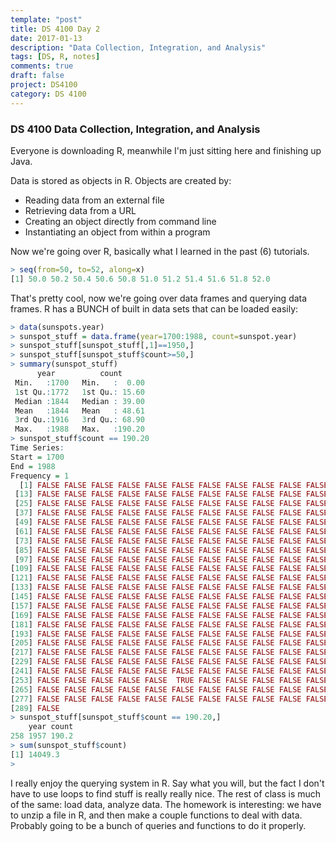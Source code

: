 ```yaml
---
template: "post"
title: DS 4100 Day 2
date: 2017-01-13
description: "Data Collection, Integration, and Analysis"
tags: [DS, R, notes]
comments: true
draft: false
project: DS4100
category: DS 4100
---
```


### DS 4100 Data Collection, Integration, and Analysis

Everyone is downloading R, meanwhile I'm just sitting here and finishing up Java.

Data is stored as objects in R. Objects are created by:

* Reading data from an external file
* Retrieving data from a URL
* Creating an object directly from command line
* Instantiating an object from within a program


Now we're going over R, basically what I learned in the past (6) tutorials. 

~~~ R
> seq(from=50, to=52, along=x)
[1] 50.0 50.2 50.4 50.6 50.8 51.0 51.2 51.4 51.6 51.8 52.0
~~~

That's pretty cool, now we're going over data frames and querying data frames. R has a BUNCH of built in data sets that can be loaded easily:

~~~ R
> data(sunspots.year)
> sunspot_stuff = data.frame(year=1700:1988, count=sunspot.year)
> sunspot_stuff[sunspot_stuff[,1]==1950,]
> sunspot_stuff[sunspot_stuff$count>=50,]
> summary(sunspot_stuff)
      year          count       
 Min.   :1700   Min.   :  0.00  
 1st Qu.:1772   1st Qu.: 15.60  
 Median :1844   Median : 39.00  
 Mean   :1844   Mean   : 48.61  
 3rd Qu.:1916   3rd Qu.: 68.90  
 Max.   :1988   Max.   :190.20  
> sunspot_stuff$count == 190.20
Time Series:
Start = 1700 
End = 1988 
Frequency = 1 
  [1] FALSE FALSE FALSE FALSE FALSE FALSE FALSE FALSE FALSE FALSE FALSE FALSE
 [13] FALSE FALSE FALSE FALSE FALSE FALSE FALSE FALSE FALSE FALSE FALSE FALSE
 [25] FALSE FALSE FALSE FALSE FALSE FALSE FALSE FALSE FALSE FALSE FALSE FALSE
 [37] FALSE FALSE FALSE FALSE FALSE FALSE FALSE FALSE FALSE FALSE FALSE FALSE
 [49] FALSE FALSE FALSE FALSE FALSE FALSE FALSE FALSE FALSE FALSE FALSE FALSE
 [61] FALSE FALSE FALSE FALSE FALSE FALSE FALSE FALSE FALSE FALSE FALSE FALSE
 [73] FALSE FALSE FALSE FALSE FALSE FALSE FALSE FALSE FALSE FALSE FALSE FALSE
 [85] FALSE FALSE FALSE FALSE FALSE FALSE FALSE FALSE FALSE FALSE FALSE FALSE
 [97] FALSE FALSE FALSE FALSE FALSE FALSE FALSE FALSE FALSE FALSE FALSE FALSE
[109] FALSE FALSE FALSE FALSE FALSE FALSE FALSE FALSE FALSE FALSE FALSE FALSE
[121] FALSE FALSE FALSE FALSE FALSE FALSE FALSE FALSE FALSE FALSE FALSE FALSE
[133] FALSE FALSE FALSE FALSE FALSE FALSE FALSE FALSE FALSE FALSE FALSE FALSE
[145] FALSE FALSE FALSE FALSE FALSE FALSE FALSE FALSE FALSE FALSE FALSE FALSE
[157] FALSE FALSE FALSE FALSE FALSE FALSE FALSE FALSE FALSE FALSE FALSE FALSE
[169] FALSE FALSE FALSE FALSE FALSE FALSE FALSE FALSE FALSE FALSE FALSE FALSE
[181] FALSE FALSE FALSE FALSE FALSE FALSE FALSE FALSE FALSE FALSE FALSE FALSE
[193] FALSE FALSE FALSE FALSE FALSE FALSE FALSE FALSE FALSE FALSE FALSE FALSE
[205] FALSE FALSE FALSE FALSE FALSE FALSE FALSE FALSE FALSE FALSE FALSE FALSE
[217] FALSE FALSE FALSE FALSE FALSE FALSE FALSE FALSE FALSE FALSE FALSE FALSE
[229] FALSE FALSE FALSE FALSE FALSE FALSE FALSE FALSE FALSE FALSE FALSE FALSE
[241] FALSE FALSE FALSE FALSE FALSE FALSE FALSE FALSE FALSE FALSE FALSE FALSE
[253] FALSE FALSE FALSE FALSE FALSE  TRUE FALSE FALSE FALSE FALSE FALSE FALSE
[265] FALSE FALSE FALSE FALSE FALSE FALSE FALSE FALSE FALSE FALSE FALSE FALSE
[277] FALSE FALSE FALSE FALSE FALSE FALSE FALSE FALSE FALSE FALSE FALSE FALSE
[289] FALSE
> sunspot_stuff[sunspot_stuff$count == 190.20,]
    year count
258 1957 190.2
> sum(sunspot_stuff$count)
[1] 14049.3
> 
~~~

I really enjoy the querying system in R. Say what you will, but the fact I don't have to use loops to find stuff is really really nice. The rest of class is much of the same: load data, analyze data. The homework is interesting: we have to unzip a file in R, and then make a couple functions to deal with data. Probably going to be a bunch of queries and functions to do it properly.





